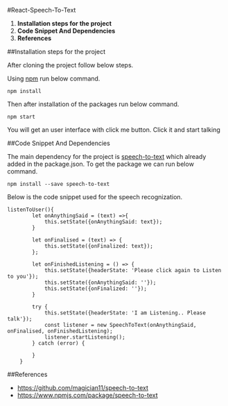 #React-Speech-To-Text

1. __Installation steps for the project__
2. __Code Snippet And Dependencies__
3. __References__


##Installation steps for the project

After cloning the project follow below steps.

Using [npm](https://www.npmjs.com/) run below command.

  ```
  npm install
  ```
Then after installation of the packages run below command.

```
npm start
```

You will get an user interface with click me button. Click it and start talking

##Code Snippet And Dependencies

The main dependency for the project is [speech-to-text](https://www.npmjs.com/package/speech-to-text) which already added in the package.json. To get the package we can run below command.

```
npm install --save speech-to-text
```

Below is the code snippet used for the speech recognization.
```
listenToUser(){
		let onAnythingSaid = (text) =>{
			this.setState({onAnythingSaid: text});
		}

		let onFinalised = (text) => {
			this.setState({onFinalized: text});
		};

		let onFinishedListening = () => {
			this.setState({headerState: 'Please click again to Listen to you'});
			this.setState({onAnythingSaid: ''});
			this.setState({onFinalized: ''});
		}

		try {
			this.setState({headerState: 'I am Listening.. Please talk'});
			const listener = new SpeechToText(onAnythingSaid, onFinalised, onFinishedListening);
			listener.startListening();
		} catch (error) {

		}
	}

```
##References

- https://github.com/magician11/speech-to-text
- https://www.npmjs.com/package/speech-to-text